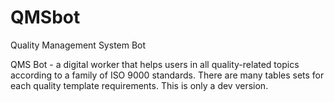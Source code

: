 # QMSbot
Quality Management System Bot

QMS Bot - a digital worker that helps users in all quality-related topics according to a family of ISO 9000 standards.
There are many tables sets for each quality template requirements. This is only a dev version. 
